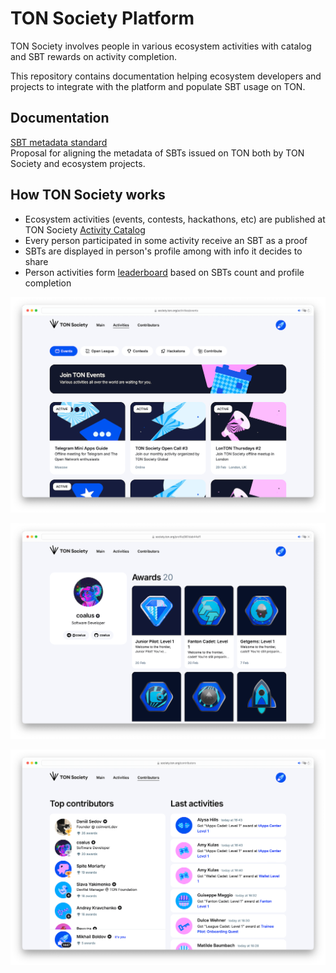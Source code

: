 # TON Society Platform
TON Society involves people in various ecosystem activities with catalog and SBT rewards on activity completion.

This repository contains documentation helping ecosystem developers and projects to integrate with the platform and populate SBT usage on TON.

## Documentation
[SBT metadata standard](https://github.com/ton-developers/ton-society/blob/main/metadata.md)<br />
Proposal for aligning the metadata of SBTs issued on TON both by TON Society and ecosystem projects.

## How TON Society works
* Ecosystem activities (events, contests, hackathons, etc) are published at TON Society [Activity Catalog](https://society.ton.org/activities)
* Every person participated in some activity receive an SBT as a proof
* SBTs are displayed in person's profile among with info it decides to share
* Person activities form [leaderboard](https://society.ton.org/contributors) based on SBTs count and profile completion

![Activity catalog](./images/catalog.png "Activity catalog")

![Profile](./images/profile.png "Profile")

![Contributors](./images/contributors.png "Contributors")